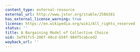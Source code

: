 ```yaml
---
content_type: external-resource
external_url: http://www.jstor.org/stable/2586381
has_external_license_warning: true
license: https://en.wikipedia.org/wiki/All_rights_reserved
status: ''
title: A Bargaining Model of Collective Choice
uid: 3af91fc5-286f-48cd-b58f-984f5cabced2
wayback_url: ''
---
```

